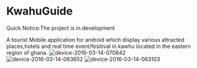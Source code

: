 # KwahuGuide
Quick Notice:The project is in development


A tourist Mobile application for android which display
various attracted places,hotels and real time event/fesitival in kawhu
located in the eastern region of ghana.
![device-2016-03-14-070842](https://cloud.githubusercontent.com/assets/12870149/13737671/f2e64c98-e9b6-11e5-9e9f-b0bf6132dbb3.png)
![device-2016-03-14-063652](https://cloud.githubusercontent.com/assets/12870149/13737681/02c336b2-e9b7-11e5-929c-3b13f3e35d8e.png)
![device-2016-03-14-063103](https://cloud.githubusercontent.com/assets/12870149/13737685/0d73bd52-e9b7-11e5-85bd-8754610d3684.png)


